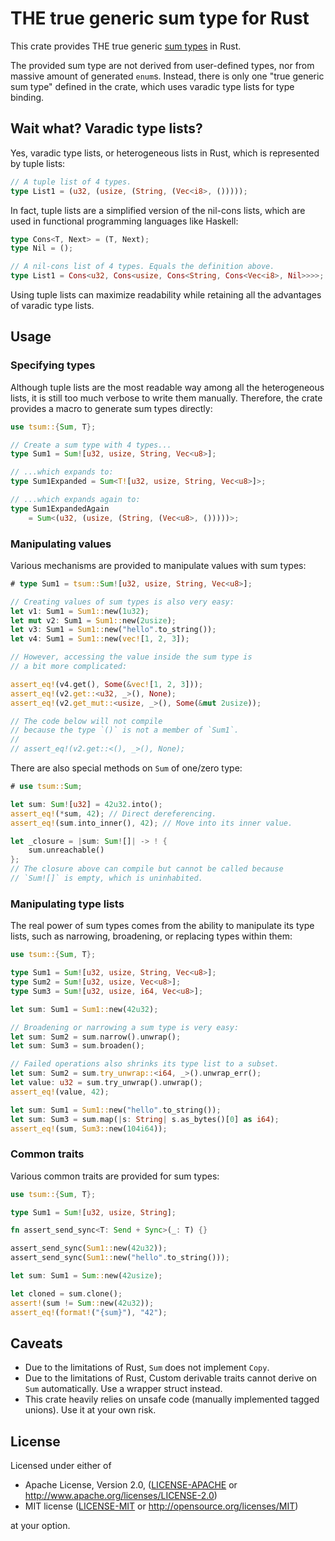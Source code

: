 # THE true generic sum type for Rust

This crate provides THE true generic [sum types](https://en.wikipedia.org/wiki/Tagged_union) in Rust.

The provided sum type are not derived from user-defined types, nor from massive amount of generated `enum`s. Instead, there is only one "true generic sum type" defined in the crate, which uses varadic type lists for type binding.

## Wait what? Varadic type lists?

Yes, varadic type lists, or heterogeneous lists in Rust, which is represented by tuple lists:

```rust
// A tuple list of 4 types.
type List1 = (u32, (usize, (String, (Vec<i8>, ()))));
```

In fact, tuple lists are a simplified version of the nil-cons lists, which are used in functional programming languages like Haskell:

```rust
type Cons<T, Next> = (T, Next);
type Nil = ();

// A nil-cons list of 4 types. Equals the definition above.
type List1 = Cons<u32, Cons<usize, Cons<String, Cons<Vec<i8>, Nil>>>>;
```

Using tuple lists can maximize readability while retaining all the advantages of varadic type lists.

## Usage

### Specifying types

Although tuple lists are the most readable way among all the heterogeneous lists, it is still too much verbose to write them manually. Therefore, the crate provides a macro to generate sum types directly:

```rust
use tsum::{Sum, T};

// Create a sum type with 4 types...
type Sum1 = Sum![u32, usize, String, Vec<u8>];

// ...which expands to:
type Sum1Expanded = Sum<T![u32, usize, String, Vec<u8>]>;

// ...which expands again to:
type Sum1ExpandedAgain
    = Sum<(u32, (usize, (String, (Vec<u8>, ()))))>;
```

### Manipulating values

Various mechanisms are provided to manipulate values with sum types:

```rust
# type Sum1 = tsum::Sum![u32, usize, String, Vec<u8>];

// Creating values of sum types is also very easy:
let v1: Sum1 = Sum1::new(1u32);
let mut v2: Sum1 = Sum1::new(2usize);
let v3: Sum1 = Sum1::new("hello".to_string());
let v4: Sum1 = Sum1::new(vec![1, 2, 3]);

// However, accessing the value inside the sum type is
// a bit more complicated:

assert_eq!(v4.get(), Some(&vec![1, 2, 3]));
assert_eq!(v2.get::<u32, _>(), None);
assert_eq!(v2.get_mut::<usize, _>(), Some(&mut 2usize));

// The code below will not compile
// because the type `()` is not a member of `Sum1`.
//
// assert_eq!(v2.get::<(), _>(), None);
```

There are also special methods on `Sum` of one/zero type:

```rust
# use tsum::Sum;

let sum: Sum![u32] = 42u32.into();
assert_eq!(*sum, 42); // Direct dereferencing.
assert_eq!(sum.into_inner(), 42); // Move into its inner value.

let _closure = |sum: Sum![]| -> ! {
    sum.unreachable()
};
// The closure above can compile but cannot be called because
// `Sum![]` is empty, which is uninhabited.
```

### Manipulating type lists

The real power of sum types comes from the ability to manipulate its type lists, such as narrowing, broadening, or replacing types within them:

```rust
use tsum::{Sum, T};

type Sum1 = Sum![u32, usize, String, Vec<u8>];
type Sum2 = Sum![u32, usize, Vec<u8>];
type Sum3 = Sum![u32, usize, i64, Vec<u8>];

let sum: Sum1 = Sum1::new(42u32);

// Broadening or narrowing a sum type is very easy:
let sum: Sum2 = sum.narrow().unwrap();
let sum: Sum3 = sum.broaden();

// Failed operations also shrinks its type list to a subset.
let sum: Sum2 = sum.try_unwrap::<i64, _>().unwrap_err();
let value: u32 = sum.try_unwrap().unwrap();
assert_eq!(value, 42);

let sum: Sum1 = Sum1::new("hello".to_string());
let sum: Sum3 = sum.map(|s: String| s.as_bytes()[0] as i64);
assert_eq!(sum, Sum3::new(104i64));
```

### Common traits

Various common traits are provided for sum types:

```rust
use tsum::{Sum, T};

type Sum1 = Sum![u32, usize, String];

fn assert_send_sync<T: Send + Sync>(_: T) {}

assert_send_sync(Sum1::new(42u32));
assert_send_sync(Sum1::new("hello".to_string()));

let sum: Sum1 = Sum::new(42usize);

let cloned = sum.clone();
assert!(sum != Sum::new(42u32));
assert_eq!(format!("{sum}"), "42");
```

## Caveats

- Due to the limitations of Rust, `Sum` does not implement `Copy`.
- Due to the limitations of Rust, Custom derivable traits cannot derive on `Sum` automatically. Use a wrapper struct instead.
- This crate heavily relies on unsafe code (manually implemented tagged unions). Use it at your own risk.

## License

Licensed under either of
- Apache License, Version 2.0, ([LICENSE-APACHE](LICENSE-APACHE) or http://www.apache.org/licenses/LICENSE-2.0)
- MIT license ([LICENSE-MIT](LICENSE-MIT) or http://opensource.org/licenses/MIT)

at your option.